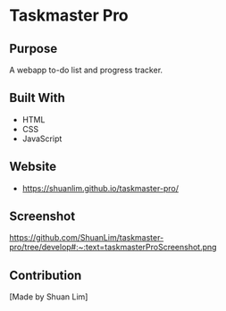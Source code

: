 # Taskmaster Pro

## Purpose

A webapp to-do list and progress tracker.

## Built With 
 
- HTML
- CSS
- JavaScript 

## Website

- https://shuanlim.github.io/taskmaster-pro/

## Screenshot

https://github.com/ShuanLim/taskmaster-pro/tree/develop#:~:text=taskmasterProScreenshot.png


## Contribution

[Made by Shuan Lim]
